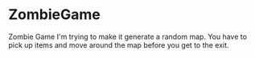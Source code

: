 # ZombieGame
Zombie Game
I'm trying to make it generate a random map. You have to pick up items and move around the map before you get to the exit. 
